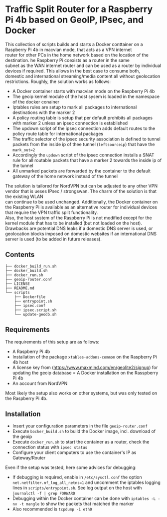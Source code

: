 # Traffic Split Router for a Raspberry Pi 4b based on GeoIP, IPsec, and Docker

This collection of scripts builds and starts a Docker conttainer on a Raspberry Pi 4b in macvlan mode, that acts as a VPN internet \
router for other PCs in the home network based on the location of the destination. he Raspberry Pi coexists as a router in the same \
subnet as the WAN internet router and can be used as a router by individual devices if required. This allows in the best case to consume both, \
domestic and international streaming/media content all without geolocation restrictions. Roughly, the solution works as follows:

- A Docker container starts with macvlan mode on the Raspberry Pi 4b
- The geoip kernel module of the host sysem is loaded in the namespace of the docker conainer
- Iptables rules are setup to mark all packages to international destinations with the marker 2
- A policy routing table is setup that per default prohibits all packages with marker 2 unless an ipsec connection is established
- The updown script of the ipsec connection adds default routes to the policy route table for international packages
- The traffic selector of the ipsec security association is defined to tunnel packets from the inside ip of thee tunnel (`leftsourceip`) that have the `mark_out=2`
- Accordingly the `updown` script of the ipsec connection installs a SNAT rule for all routable packets that have a marker 2 towards the inside ip of the tunnel 
- All unmarked packets are forwarded by the container to the default gateway of the home network instead of the tunnel

The solution is tailored for NordVPN but can be adjusted to any other VPN vendor that is ueses IPsec / strongswan. The charm of the solution is that the existing WLAN \
can continue to be used unchanged. Additionally, the Docker container on the Raspberry Pi is available as an alternative router for individual devices that require the VPN traffic split functionality. \
Also, the host system of the Raspberry Pi is not modified except for the kernel module that has to be installed (but not loaded on the host). \
Drawbacks are potential DNS leaks if a domestic DNS server is used, or geolocation blocks imposed on domestic websites if an international DNS server is used (to be added in future releases).

## Contents

```
├── docker_build_run.sh
├── docker_build.sh
├── docker_run.sh
├── geoip-router.conf
├── LICENSE
├── README.md
└── scripts
    ├── Dockerfile
    ├── entrypoint.sh
    ├── ipsec.conf
    ├── ipsec.script.sh
    └── update-geodb.sh
```

## Requirements

The requirements of this setup are as follows:

- A Raspberry Pi 4b
- Installation of the package `xtables-addons-common` on the Raspberry Pi 4b host
- A license key from (https://www.maxmind.com/en/geolite2/signup) for updating the geoip database
= A Docker installation on the Rasspberry Pi 4b
- An account from NordVPN

Most likely the setup also works on other systems, but was only tested on the Raspberry Pi 4b.

## Installation

- Insert your configuration parameters in the file `geoip-router.conf`
- Execute `bocker_build.sh` to build the Docker image, incl. download of the geoip
- Execute `docker_run.sh` to start the container as a router, check the connection status with `ipsec status`
- Configure your client computers to use the container's IP as Gateway/Router

Even if the setup was tested, here some advices for debugging:

- If debugging is required, enable in `/etc/sysctl.conf` the option `net.netfilter.nf_log_all_netns=1` and uncomment the iptables logging lines in `scripts/entrypoint.sh`. See log output on the host with `journalctl -f | grep FORWARD`
- Debugging within the Docker container can be done with `iptables -L -nv -t mangle` to show the packets that matched the marker
- Also recommended is `tcpdump -i eth0`
